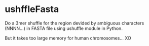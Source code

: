 ushffleFasta
============

Do a 3mer shuffle for the region devided by ambiguous characters (NNNN...) in FASTA file using ushuffle module in Python.

But it takes too large memory for human chromosomes... XO
